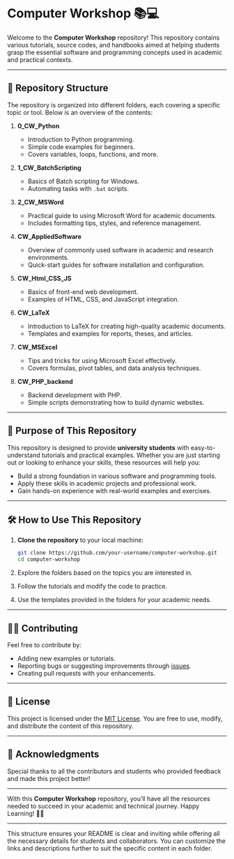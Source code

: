 
# Computer Workshop 📚💻

Welcome to the **Computer Workshop** repository! This repository contains various tutorials, source codes, and handbooks aimed at helping students grasp the essential software and programming concepts used in academic and practical contexts.

---

## 📂 Repository Structure

The repository is organized into different folders, each covering a specific topic or tool. Below is an overview of the contents:

1. **0_CW_Python**  
   - Introduction to Python programming.  
   - Simple code examples for beginners.  
   - Covers variables, loops, functions, and more.

2. **1_CW_BatchScripting**  
   - Basics of Batch scripting for Windows.  
   - Automating tasks with `.bat` scripts.

3. **2_CW_MSWord**  
   - Practical guide to using Microsoft Word for academic documents.  
   - Includes formatting tips, styles, and reference management.

4. **CW_AppliedSoftware**  
   - Overview of commonly used software in academic and research environments.  
   - Quick-start guides for software installation and configuration.

5. **CW_Html_CSS_JS**  
   - Basics of front-end web development.  
   - Examples of HTML, CSS, and JavaScript integration.

6. **CW_LaTeX**  
   - Introduction to LaTeX for creating high-quality academic documents.  
   - Templates and examples for reports, theses, and articles.

7. **CW_MSExcel**  
   - Tips and tricks for using Microsoft Excel effectively.  
   - Covers formulas, pivot tables, and data analysis techniques.

8. **CW_PHP_backend**  
   - Backend development with PHP.  
   - Simple scripts demonstrating how to build dynamic websites.

---

## 🎯 Purpose of This Repository

This repository is designed to provide **university students** with easy-to-understand tutorials and practical examples. Whether you are just starting out or looking to enhance your skills, these resources will help you:

- Build a strong foundation in various software and programming tools.  
- Apply these skills in academic projects and professional work.  
- Gain hands-on experience with real-world examples and exercises.

---

## 🛠️ How to Use This Repository

1. **Clone the repository** to your local machine:  
   ```bash
   git clone https://github.com/your-username/computer-workshop.git
   cd computer-workshop
   ```

2. Explore the folders based on the topics you are interested in.  
3. Follow the tutorials and modify the code to practice.  
4. Use the templates provided in the folders for your academic needs.

---

## 👨‍🏫 Contributing

Feel free to contribute by:  
- Adding new examples or tutorials.  
- Reporting bugs or suggesting improvements through [issues](https://github.com/your-username/computer-workshop/issues).  
- Creating pull requests with your enhancements.

---

## 📜 License

This project is licensed under the [MIT License](LICENSE). You are free to use, modify, and distribute the content of this repository.

---

## 🤝 Acknowledgments

Special thanks to all the contributors and students who provided feedback and made this project better!

---

With this **Computer Workshop** repository, you’ll have all the resources needed to succeed in your academic and technical journey. Happy Learning! 🚀📖

---

This structure ensures your README is clear and inviting while offering all the necessary details for students and collaborators. You can customize the links and descriptions further to suit the specific content in each folder.
